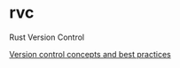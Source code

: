 # rvc
Rust Version Control

[Version control concepts and best practices](https://homes.cs.washington.edu/~mernst/advice/version-control.html)
